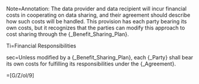 Note=Annotation: The data provider and data recipient will incur financial costs in cooperating on data sharing, and their agreement should describe how such costs will be handled. This provision has each party bearing its own costs, but it recognizes that the parties can modify this approach to cost sharing through the {_Benefit_Sharing_Plan}.

Ti=Financial Responsibilities

sec=Unless modified by a {_Benefit_Sharing_Plan}, each {_Party} shall bear its own costs for fulfilling its responsibilities under the {_Agreement}.

=[G/Z/ol/9]

 
